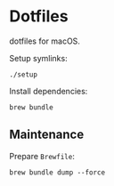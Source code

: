 # Dotfiles

dotfiles for macOS.

Setup symlinks:

```
./setup
```

Install dependencies:

```
brew bundle
```

## Maintenance

Prepare `Brewfile`:

```
brew bundle dump --force
```
